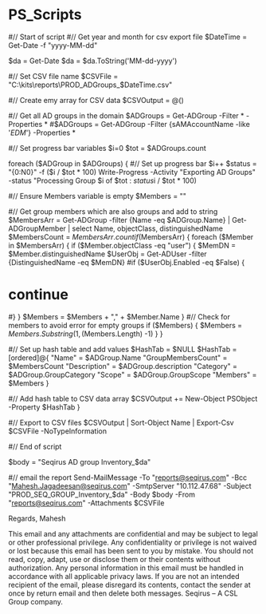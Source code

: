 # PS_Scripts





#// Start of script 
#// Get year and month for csv export file 
$DateTime = Get-Date -f "yyyy-MM-dd"

$da = Get-Date
$da = $da.ToString('MM-dd-yyyy') 

#// Set CSV file name 
$CSVFile = "C:\kits\reports\PROD_ADGroups_$DateTime.csv" 


#// Create emy array for CSV data 
$CSVOutput = @() 

#// Get all AD groups in the domain 
$ADGroups = Get-ADGroup -Filter * -Properties *
#$ADGroups = Get-ADGroup -Filter {sAMAccountName -like '*EDM*'} -Properties * 

#// Set progress bar variables 
$i=0 
$tot = $ADGroups.count 

foreach ($ADGroup in $ADGroups) { 
#// Set up progress bar 
$i++ 
$status = "{0:N0}" -f ($i / $tot * 100) 
Write-Progress -Activity "Exporting AD Groups" -status "Processing Group $i of $tot : $status% Completed" -PercentComplete ($i / $tot * 100) 

#// Ensure Members variable is empty 
$Members = "" 

#// Get group members which are also groups and add to string 
$MembersArr = Get-ADGroup -filter {Name -eq $ADGroup.Name} | Get-ADGroupMember | select Name, objectClass, distinguishedName
$MembersCount = $MembersArr.count 
if ($MembersArr) { 
foreach ($Member in $MembersArr) { 
if ($Member.objectClass -eq "user") { 
$MemDN = $Member.distinguishedName 
$UserObj = Get-ADUser -filter {DistinguishedName -eq $MemDN} 
#if ($UserObj.Enabled -eq $False) { 
# continue 
#} 
} 
$Members = $Members + "," + $Member.Name 
} 
#// Check for members to avoid error for empty groups 
if ($Members) { 
$Members = $Members.Substring(1,($Members.Length) -1) 
} 
} 

#// Set up hash table and add values 
$HashTab = $NULL 
$HashTab = [ordered]@{ 
"Name" = $ADGroup.Name
"GroupMembersCount" = $MembersCount
"Description" = $ADGroup.description 
"Category" = $ADGroup.GroupCategory 
"Scope" = $ADGroup.GroupScope 
"Members" = $Members 
} 

#// Add hash table to CSV data array 
$CSVOutput += New-Object PSObject -Property $HashTab 
} 

#// Export to CSV files 
$CSVOutput | Sort-Object Name | Export-Csv $CSVFile -NoTypeInformation 

#// End of script

$body = "Seqirus AD group Inventory_$da"

#// email the report
Send-MailMessage -To "reports@seqirus.com" -Bcc "Mahesh.Jagadeesan@seqirus.com" -SmtpServer "10.112.47.68" -Subject "PROD_SEQ_GROUP_Inventory_$da" -Body $body -From "reports@seqirus.com" -Attachments $CSVFile






Regards,
Mahesh

This email and any attachments are confidential and may be subject to legal or other professional privilege. Any confidentiality or privilege is not waived or lost because this email has been sent to you by mistake. You should not read, copy, adapt, use or disclose them or their contents without authorization. Any personal information in this email must be handled in accordance with all applicable privacy laws. If you are not an intended recipient of the email, please disregard its contents, contact the sender at once by return email and then delete both messages. Seqirus – A CSL Group company. 
